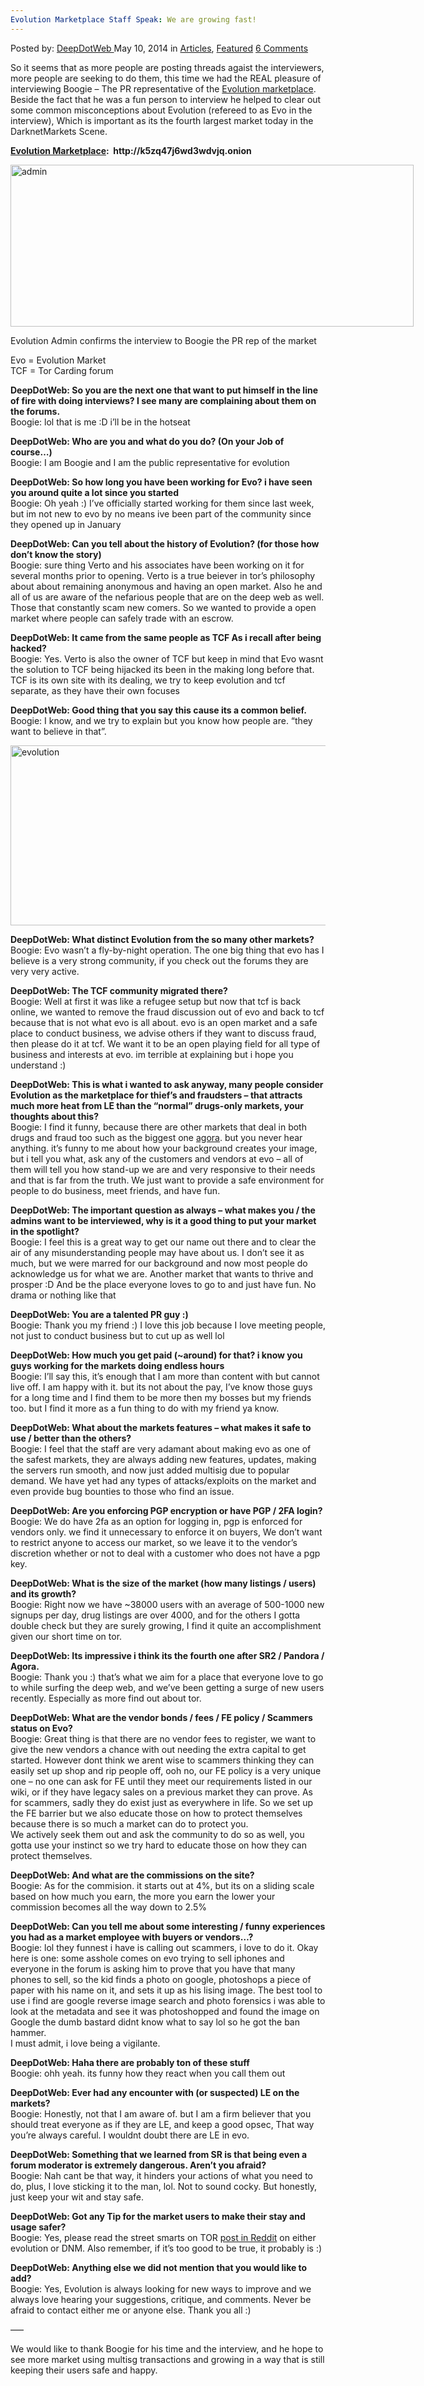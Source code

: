 ```yaml
---
Evolution Marketplace Staff Speak: We are growing fast!
---
```

<article class="post-listing post-5387 post type-post status-publish format-standard has-post-thumbnail hentry category-deepdot-news tag-evolution tag-fast tag-growing tag-marketplace tag-speak tag-staff">
    <div class="post-inner">
    <p class="post-meta">
    <span>Posted by: <a href="https://www.deepdotweb.com/author/admin/" title="">DeepDotWeb </a></span>
    <span>May 10, 2014</span>
    <span>in <a href="https://www.deepdotweb.com/category/articles/" rel="category tag">Articles</a>, <a href="https://www.deepdotweb.com/category/deepdot-news/" rel="category tag">Featured</a></span>
    <span><a href="https://www.deepdotweb.com/2014/05/10/evolution-marketplace-staff-speak-we-are-growing-fast/#comments">6 Comments</a></span>
    </p>
    <div class="clear"></div>
    <div class="entry">
    <p>So it seems that as more people are posting threads agaist the interviewers, more people are seeking to do them, this time we had the REAL pleasure of interviewing Boogie &#8211; The PR representative of the <a href="http://www.deepdotweb.com/marketplace-directory/listing/evolution-marketplace" target="_blank">Evolution marketplace</a>.  Beside the fact that he was a fun person to interview he helped to clear out some common misconceptions about Evolution (refereed to as Evo in the interview), Which is important as its the fourth largest market today in the DarknetMarkets Scene.</p>
    <p><strong><a href="http://www.deepdotweb.com/marketplace-directory/listing/evolution-marketplace" target="_blank">Evolution Marketplace</a>:  http://k5zq47j6wd3wdvjq.onion</strong></p>
    <div id="attachment_5389" style="width: 655px" class="wp-caption aligncenter"><a href="http://www.deepdotweb.com/wp-content/uploads/2014/05/admin.jpg"><img class="wp-image-5389" src="https://www.deepdotweb.com/wp-content/uploads/2014/05/admin.jpg" alt="admin" width="645" height="259" srcset="https://www.deepdotweb.com/wp-content/uploads/2014/05/admin.jpg 1354w, https://www.deepdotweb.com/wp-content/uploads/2014/05/admin-300x121.jpg 300w, https://www.deepdotweb.com/wp-content/uploads/2014/05/admin-1024x411.jpg 1024w" sizes="(max-width: 645px) 100vw, 645px" /></a><p class="wp-caption-text">Evolution Admin confirms the interview to Boogie the PR rep of the market</p></div>
    <p>Evo = Evolution Market<br />
    TCF = Tor Carding forum</p>
    <p><strong>DeepDotWeb: So you are the next one that want to put himself in the line of fire with doing interviews? I see many are complaining about them on the forums.</strong><br />
    Boogie: lol that is me :D i&#8217;ll be in the hotseat</p>
    <p><strong>DeepDotWeb: Who are you and what do you do? (On your Job of course&#8230;)</strong><br />
    Boogie: I am Boogie and I am the public representative for evolution</p>
    <p><strong>DeepDotWeb: So how long you have been working for Evo? i have seen you around quite a lot since you started</strong><br />
    Boogie: Oh yeah :) I&#8217;ve officially started working for them since last week, but im not new to evo by no means ive been part of the community since they opened up in January</p>
    <p><strong>DeepDotWeb: Can you tell about the history of Evolution? (for those how don&#8217;t know the story)</strong><br />
    Boogie: sure thing Verto and his associates have been working on it for several months prior to opening. Verto is a true beiever in tor&#8217;s philosophy about about remaining anonymous and having an open market. Also he and all of us are aware of the nefarious people that are on the deep web as well. Those that constantly scam new comers. So we wanted to provide a open market where people can safely trade with an escrow.</p>
    <p><strong>DeepDotWeb: It came from the same people as TCF As i recall after being hacked?<br />
    </strong>Boogie: Yes. Verto is also the owner of TCF but keep in mind that Evo wasnt the solution to TCF being hijacked its been in the making long before that. TCF is its own site with its dealing, we try to keep evolution and tcf separate, as they have their own focuses</p>
    <p><strong>DeepDotWeb: Good thing that you say this cause its a common belief.</strong><br />
    Boogie: I know, and we try to explain but you know how people are. &#8220;they want to believe in that&#8221;.</p>
    <p><a href="http://www.deepdotweb.com/wp-content/uploads/2014/05/evolution.png"><img class="aligncenter  wp-image-5390" src="https://www.deepdotweb.com/wp-content/uploads/2014/05/evolution.png" alt="evolution" width="630" height="288" srcset="https://www.deepdotweb.com/wp-content/uploads/2014/05/evolution.png 1169w, https://www.deepdotweb.com/wp-content/uploads/2014/05/evolution-300x137.png 300w, https://www.deepdotweb.com/wp-content/uploads/2014/05/evolution-1024x468.png 1024w, https://www.deepdotweb.com/wp-content/uploads/2014/05/evolution-272x125.png 272w" sizes="(max-width: 630px) 100vw, 630px" /></a></p>
    <p><strong> DeepDotWeb: What distinct Evolution from the so many other markets?</strong><br />
    Boogie: Evo wasn&#8217;t a fly-by-night operation. The one big thing that evo has I believe is a very strong community, if you check out the forums they are very very active.</p>
    <p><strong>DeepDotWeb: The TCF community migrated there?</strong><br />
    Boogie: Well at first it was like a refugee setup but now that tcf is back online, we wanted to remove the fraud discussion out of evo and back to tcf because that is not what evo is all about. evo is an open market and a safe place to conduct business, we advise others if they want to discuss fraud, then please do it at tcf. We want it to be an open playing field for all type of business and interests at evo. im terrible at explaining but i hope you understand :)</p>
    <p><strong>DeepDotWeb: This is what i wanted to ask anyway, many people consider Evolution as the marketplace for thief&#8217;s and fraudsters &#8211; that attracts much more heat from LE than the &#8220;normal&#8221; drugs-only markets, your thoughts about this?</strong><br />
    Boogie: I find it funny, because there are other markets that deal in both drugs and fraud too such as the biggest one <a href="http://www.deepdotweb.com/marketplace-directory/listing/agora-market" target="_blank">agora</a>. but you never hear anything. it&#8217;s funny to me about how your background creates your image, but i tell you what, ask any of the customers and vendors at evo &#8211; all of them will tell you how stand-up we are and very responsive to their needs and that is far from the truth. We just want to provide a safe environment for people to do business, meet friends, and have fun.</p>
    <p><strong>DeepDotWeb: The important question as always &#8211; what makes you / the admins want to be interviewed, why is it a good thing to put your market in the spotlight?</strong><br />
    Boogie: I feel this is a great way to get our name out there and to clear the air of any misunderstanding people may have about us. I don&#8217;t see it as much, but we were marred for our background and now most people do acknowledge us for what we are. Another market that wants to thrive and prosper :D And be the place everyone loves to go to and just have fun. No drama or nothing like that</p>
    <p><strong>DeepDotWeb: You are a talented PR guy :)</strong><br />
    Boogie: Thank you my friend :) I love this job because I love meeting people, not just to conduct business but to cut up as well lol</p>
    <p><strong>DeepDotWeb: How much you get paid (~around) for that? i know you guys working for the markets doing endless hours<br />
    </strong>Boogie: I&#8217;ll say this, it&#8217;s enough that I am more than content with but cannot live off. I am happy with it. but its not about the pay, I&#8217;ve know those guys for a long time and I find them to be more then my bosses but my friends too. but I find it more as a fun thing to do with my friend ya know.</p>
    <p><strong>DeepDotWeb: What about the markets features &#8211; what makes it safe to use / better than the others?</strong><br />
    Boogie: I feel that the staff are very adamant about making evo as one of the safest markets, they are always adding new features, updates, making the servers run smooth, and now just added multisig due to popular demand. We have yet had any types of attacks/exploits on the market and even provide bug bounties to those who find an issue.</p>
    <p><strong>DeepDotWeb: Are you enforcing PGP encryption or have PGP / 2FA login?</strong><br />
    Boogie: We do have 2fa as an option for logging in, pgp is enforced for vendors only. we find it unnecessary to enforce it on buyers, We don&#8217;t want to restrict anyone to access our market, so we leave it to the vendor&#8217;s discretion whether or not to deal with a customer who does not have a pgp key.</p>
    <p><strong>DeepDotWeb: What is the size of the market (how many listings / users) and its growth?</strong><br />
    Boogie: Right now we have ~38000 users with an average of 500-1000 new signups per day, drug listings are over 4000, and for the others I gotta double check but they are surely growing, I find it quite an accomplishment given our short time on tor.</p>
    <p><strong>DeepDotWeb: Its impressive i think its the fourth one after SR2 / Pandora / Agora.</strong><br />
    Boogie: Thank you :) that&#8217;s what we aim for a place that everyone love to go to while surfing the deep web, and we&#8217;ve been getting a surge of new users recently. Especially as more find out about tor.</p>
    <p><strong>DeepDotWeb: What are the vendor bonds / fees / FE policy / Scammers status on Evo?</strong><br />
    Boogie: Great thing is that there are no vendor fees to register, we want to give the new vendors a chance with out needing the extra capital to get started. However dont think we arent wise to scammers thinking they can easily set up shop and rip people off, ooh no, our FE policy is a very unique one &#8211; no one can ask for FE until they meet our requirements listed in our wiki, or if they have legacy sales on a previous market they can prove. As for scammers, sadly they do exist just as everywhere in life. So we set up the FE barrier but we also educate those on how to protect themselves because there is so much a market can do to protect you.<br />
    We actively seek them out and ask the community to do so as well, you gotta use your instinct so we try hard to educate those on how they can protect themselves.</p>
    <p><strong>DeepDotWeb: And what are the commissions on the site?<br />
    </strong>Boogie: As for the commision. it starts out at 4%, but its on a sliding scale based on how much you earn, the more you earn the lower your commission becomes all the way down to 2.5%</p>
    <p><strong>DeepDotWeb: Can you tell me about some interesting / funny experiences you had as a market employee with buyers or vendors&#8230;?</strong><br />
    Boogie: lol they funnest i have is calling out scammers, i love to do it. Okay here is one: some asshole comes on evo trying to sell iphones and everyone in the forum is asking him to prove that you have that many phones to sell, so the kid finds a photo on google, photoshops a piece of paper with his name on it, and sets it up as his lising image. The best tool to use i find are google reverse image search and photo forensics i was able to look at the metadata and see it was photoshopped and found the image on Google the dumb bastard didnt know what to say lol so he got the ban hammer.<br />
    I must admit, i love being a vigilante.</p>
    <p><strong> DeepDotWeb: Haha there are probably ton of these stuff</strong><br />
    Boogie: ohh yeah. its funny how they react when you call them out</p>
    <p><strong>DeepDotWeb: Ever had any encounter with (or suspected) LE on the markets?</strong><br />
    Boogie: Honestly, not that I am aware of. but I am a firm believer that you should treat everyone as if they are LE, and keep a good opsec, That way you&#8217;re always careful. I wouldnt doubt there are LE in evo.</p>
    <p><strong>DeepDotWeb: Something that we learned from SR is that being even a forum moderator is extremely dangerous. Aren&#8217;t you afraid?</strong><br />
    Boogie: Nah cant be that way, it hinders your actions of what you need to do, plus, I love sticking it to the man, lol. Not to sound cocky. But honestly, just keep your wit and stay safe.</p>
    <p><strong>DeepDotWeb: Got any Tip for the market users to make their stay and usage safer?</strong><br />
    Boogie: Yes, please read the street smarts on TOR <a href="http://www.reddit.com/r/EvolutionMarket/comments/24hf3f/psa_using_your_street_smarts_on_the_deep_web/" target="_blank">post in Reddit</a> on either evolution or DNM. Also remember, if it&#8217;s too good to be true, it probably is :)</p>
    <p><strong>DeepDotWeb: Anything else we did not mention that you would like to add?</strong><br />
    Boogie: Yes, Evolution is always looking for new ways to improve and we always love hearing your suggestions, critique, and comments. Never be afraid to contact either me or anyone else. Thank you all :)</p>
    <p>&#8212;&#8211;</p>
    <p>We would like to thank Boogie for his time and the interview, and he hope to see more market using multisg transactions and growing in a way that is still keeping their users safe and happy.</p>
    </div>
    <span style="display:none"><a href="https://www.deepdotweb.com/tag/evolution/" rel="tag">evolution</a> <a href="https://www.deepdotweb.com/tag/fast/" rel="tag">fast</a> <a href="https://www.deepdotweb.com/tag/growing/" rel="tag">growing</a> <a href="https://www.deepdotweb.com/tag/marketplace/" rel="tag">marketplace</a> <a href="https://www.deepdotweb.com/tag/speak/" rel="tag">speak</a> <a href="https://www.deepdotweb.com/tag/staff/" rel="tag">staff</a></span> <span style="display:none" class="updated">2014-05-10</span>
    <div style="display:none" class="vcard author" itemprop="author" itemscope itemtype="http://schema.org/Person"><strong class="fn" itemprop="name"><a href="https://www.deepdotweb.com/author/admin/" title="Posts by DeepDotWeb" rel="author">DeepDotWeb</a></strong></div>
    </div>
</article>

